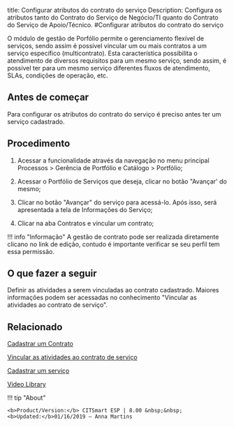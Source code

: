 title: Configurar atributos do contrato do serviço
Description: Configura os atributos tanto do Contrato do Serviço de Negócio/TI quanto do Contrato do Serviço de Apoio/Técnico.
#Configurar atributos do contrato do serviço

O módulo de gestão de Porfólio permite o gerenciamento flexível de serviços, sendo assim é possível vincular um ou mais contratos a um serviço específico (multicontrato). Esta característica possibilita o atendimento de diversos requisitos para um mesmo serviço, sendo assim, é possível ter para um mesmo serviço diferentes fluxos de atendimento, SLAs, condições de operação, etc. 

Antes de começar
--------------------

Para configurar os atributos do contrato do serviço é preciso antes ter um serviço cadastrado.

Procedimento
----------------

1.  Acessar a funcionalidade através da navegação no menu principal Processos \>
    Gerência de Portfólio e Catálogo \> Portfólio;

2.  Acessar o Portfólio de Serviços que deseja, clicar no botão "Avançar' do
    mesmo;

3.  Clicar no botão "Avançar" do serviço para acessá-lo. Após isso, será
    apresentada a tela de Informações do Serviço;

4.  Clicar na aba Contratos e vincular um contrato;

!!! info "Informação"
    A gestão de contrato pode ser realizada diretamente clicano no link de edição, contudo é importante verificar se seu perfil tem essa permissão.
    

O que fazer a seguir
----------------------

Definir as atividades a serem vinculadas ao contrato cadastrado. Maiores informações podem 
ser acessadas no conhecimento "Vincular as atividades ao contrato de serviço".

Relacionado
---------
[Cadastrar um Contrato][1]

[Vincular as atividades ao contrato de serviço](/pt-br/citsmart-esp-8/processes/portfolio-and-catalog/use/link-activity-to-service-contract.html)

[Cadastrar um serviço](/pt-br/citsmart-esp-8/processes/portfolio-and-catalog/use/register-a-service.html)


<i class='fa fa-youtube-play  fa-2x' style='color:#97ce17;vertical-align: middle;'> </i> [Video Library](https://www.youtube.com/playlist?list=PLB5qK2uzf2RPUBXWp7r7A0YUQY07qkSrO)

!!! tip "About"

    <b>Product/Version:</b> CITSmart ESP | 8.00 &nbsp;&nbsp;
    <b>Updated:</b>01/16/2019 – Anna Martins

[1]:/pt-br/citsmart-esp-8/processes/portfolio-and-catalog/configuration/register-contract.html
